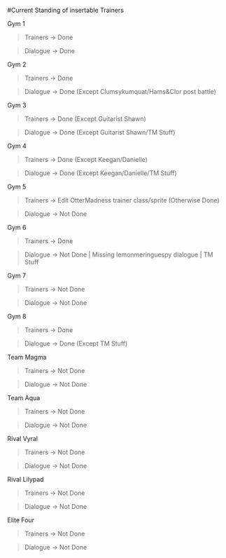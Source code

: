 #Current Standing of insertable Trainers

Gym 1

>Trainers -> Done

>Dialogue -> Done

Gym 2

>Trainers -> Done

>Dialogue -> Done (Except Clumsykumquat/Hams&Clor post battle)

Gym 3

>Trainers -> Done (Except Guitarist Shawn)

>Dialogue -> Done (Except Guitarist Shawn/TM Stuff)

Gym 4

>Trainers -> Done (Except Keegan/Danielle)

>Dialogue -> Done (Except Keegan/Danielle/TM Stuff)

Gym 5

>Trainers -> Edit OtterMadness trainer class/sprite (Otherwise Done)

>Dialogue -> Not Done

Gym 6

>Trainers -> Done

>Dialogue -> Not Done | Missing lemonmeringuespy dialogue | TM Stuff

Gym 7

>Trainers -> Not Done

>Dialogue -> Not Done

Gym 8

>Trainers -> Done

>Dialogue -> Done (Except TM Stuff)

Team Magma

>Trainers -> Not Done

>Dialogue -> Not Done

Team Aqua

>Trainers -> Not Done

>Dialogue -> Not Done

Rival Vyral

>Trainers -> Not Done

>Dialogue -> Not Done

Rival Lilypad

>Trainers -> Not Done

>Dialogue -> Not Done

Elite Four

>Trainers -> Not Done

>Dialogue -> Not Done

